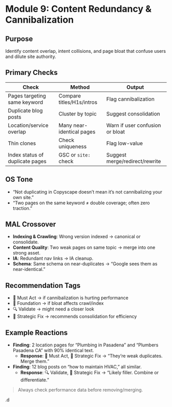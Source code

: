 <!-- Filename: module9-content-redundancy.md -->

# Module 9: Content Redundancy & Cannibalization

## Purpose
Identify content overlap, intent collisions, and page bloat that confuse users and dilute site authority.

## Primary Checks

| Check                               | Method                             | Output                                 |
|-------------------------------------|------------------------------------|----------------------------------------|
| Pages targeting same keyword        | Compare titles/H1s/intros          | Flag cannibalization                   |
| Duplicate blog posts                | Cluster by topic                   | Suggest consolidation                  |
| Location/service overlap            | Many near-identical pages          | Warn if user confusion or bloat        |
| Thin clones                         | Check uniqueness                   | Flag low-value                         |
| Index status of duplicate pages     | GSC or `site:` check               | Suggest merge/redirect/rewrite         |

## OS Tone
- “Not duplicating in Copyscape doesn’t mean it’s not cannibalizing your own site.”
- “Two pages on the same keyword ≠ double coverage; often zero traction.”

## MAL Crossover
- **Indexing & Crawling**: Wrong version indexed → canonical or consolidate.
- **Content Quality**: Two weak pages on same topic → merge into one strong asset.
- **IA**: Redundant nav links → IA cleanup.
- **Schema**: Same schema on near-duplicates → “Google sees them as near-identical.”

## Recommendation Tags
- 📌 Must Act → if cannibalization is hurting performance
- 🧱 Foundation → if bloat affects crawl/index
- 🔍 Validate → might need a closer look
- 🧠 Strategic Fix → recommends consolidation for efficiency

## Example Reactions
- **Finding**: 2 location pages for “Plumbing in Pasadena” and “Plumbers Pasadena CA” with 90% identical text.
  - **Response**: 📌 Must Act, 🧠 Strategic Fix → “They’re weak duplicates. Merge them.”
- **Finding**: 12 blog posts on “how to maintain HVAC,” all similar.
  - **Response**: 🔍 Validate, 🧠 Strategic Fix → “Likely filler. Combine or differentiate.”

> Always check performance data before removing/merging.

.d
